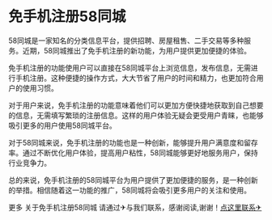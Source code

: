 # 免手机注册58同城

58同城是一家知名的分类信息平台，提供招聘、房屋租售、二手交易等多种服务。近期，58同城推出了免手机注册的新功能，为用户提供更加便捷的体验。

免手机注册的功能使用户可以直接在58同城平台上浏览信息，发布信息，无需进行手机注册。这种便捷的操作方式，大大节省了用户的时间和精力，也更加符合用户的使用习惯。

对于用户来说，免手机注册的功能意味着他们可以更加方便快捷地获取到自己想要的信息，无需填写繁琐的注册信息。这样的用户体验无疑会更受用户青睐，也能够吸引更多的用户使用58同城平台。

对于58同城来说，免手机注册的功能也是一种创新，能够提升用户满意度和留存率。通过不断优化用户体验，提高用户粘性，58同城能够更好地服务用户，保持行业竞争力。

总的来说，免手机注册的58同城平台为用户提供了更加便捷的服务，是一种创新的举措。相信随着这一功能的推广，58同城将会吸引更多用户的关注和使用。

更多 关于免手机注册58同城 请通过✈与我们联系，感谢阅读,谢谢！[点这里联系✈](https://gg.k02.cc)